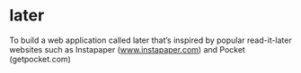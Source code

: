 # later
To build a web application called later that’s inspired by popular read-it-later websites such as Instapaper (www.instapaper.com) and Pocket (getpocket.com)
